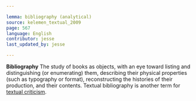 ```yaml
---

lemma: bibliography (analytical)
source: kelemen_textual_2009
page: 567
language: English
contributor: jesse
last_updated_by: jesse

---
```


**Bibliography** The study of books as objects, with an eye toward listing and distinguishing (or enumerating) them, describing their physical properties (such as typography or format), reconstructing the histories of their production, and their contents. Textual bibliography is another term for [textual criticism](textualCriticism.html).
